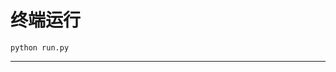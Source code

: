 # 终端运行

```shell
python run.py
```
*********************************************************************************************************************************************************************************************************************************************************************************************************************************************************************************************************************************************************************************************************************************************